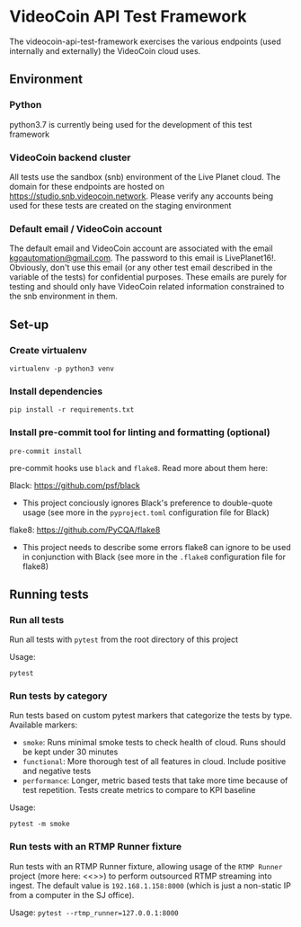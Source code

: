 # VideoCoin API Test Framework
The videocoin-api-test-framework exercises the various endpoints (used internally and externally) the VideoCoin cloud uses.

## Environment

### Python
python3.7 is currently being used for the development of this test framework

### VideoCoin backend cluster
All tests use the sandbox (snb) environment of the Live Planet cloud. The domain for these endpoints are hosted on https://studio.snb.videocoin.network. Please verify any accounts being used for these tests are created on the staging environment

### Default email / VideoCoin account
The default email and VideoCoin account are associated with the email kgoautomation@gmail.com. The password to this email is LivePlanet16!. Obviously, don't use this email (or any other test email described in the variable of the tests) for confidential purposes. These emails are purely for testing and should only have VideoCoin related information constrained to the snb environment in them.

## Set-up

### Create virtualenv
`virtualenv -p python3 venv`

### Install dependencies
`pip install -r requirements.txt`

### Install pre-commit tool for linting and formatting (optional)
`pre-commit install`

pre-commit hooks use `black` and `flake8`. Read more about them here:

Black: https://github.com/psf/black

- This project conciously ignores Black's preference to double-quote usage (see more in the `pyproject.toml` configuration file for Black)

flake8: https://github.com/PyCQA/flake8

- This project needs to describe some errors flake8 can ignore to be used in conjunction with Black (see more in the `.flake8` configuration file for flake8)

## Running tests

### Run all tests
Run all tests with `pytest` from the root directory of this project

Usage:

`pytest`

### Run tests by category
Run tests based on custom pytest markers that categorize the tests by type. Available markers:

- `smoke`: Runs minimal smoke tests to check health of cloud. Runs should be kept under 30 minutes
- `functional`: More thorough test of all features in cloud. Include positive and negative tests
- `performance`: Longer, metric based tests that take more time because of test repetition. Tests create metrics to compare to KPI baseline

Usage:

`pytest -m smoke`

### Run tests with an RTMP Runner fixture
Run tests with an RTMP Runner fixture, allowing usage of the `RTMP Runner` project (more here: <<<Kenneth needs to put this repo on the organization after some clean up>>>) to perform outsourced RTMP streaming into ingest. The default value is `192.168.1.158:8000` (which is just a non-static IP from a computer in the SJ office).

Usage:
`pytest --rtmp_runner=127.0.0.1:8000`
